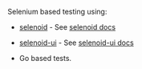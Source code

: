 Selenium based testing using:

- [selenoid](https://github.com/aerokube/selenoid)
        - See [selenoid docs](https://aerokube.com/selenoid/latest/)
- [selenoid-ui](https://github.com/aerokube/selenoid-ui)
        - See [selenoid-ui docs](https://aerokube.com/selenoid-ui/latest/)

- Go based tests.
